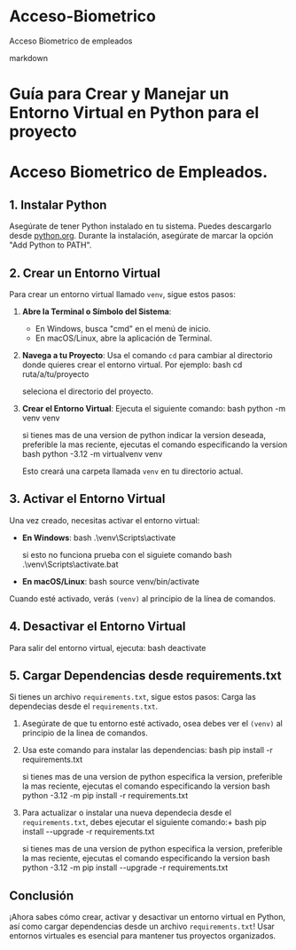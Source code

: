 # Acceso-Biometrico
 Acceso Biometrico de empleados

markdown
# Guía para Crear y Manejar un Entorno Virtual en Python para el proyecto 
# Acceso Biometrico de Empleados.

## 1. Instalar Python
Asegúrate de tener Python instalado en tu sistema. Puedes descargarlo desde [python.org](https://www.python.org/downloads/). 
Durante la instalación, asegúrate de marcar la opción "Add Python to PATH".

## 2. Crear un Entorno Virtual
Para crear un entorno virtual llamado `venv`, sigue estos pasos:

1. **Abre la Terminal o Símbolo del Sistema**:
   - En Windows, busca "cmd" en el menú de inicio.
   - En macOS/Linux, abre la aplicación de Terminal.

2. **Navega a tu Proyecto**:
   Usa el comando `cd` para cambiar al directorio donde quieres crear el entorno virtual. Por ejemplo:
   bash
   cd ruta/a/tu/proyecto

   seleciona el directorio del proyecto.
   

3. **Crear el Entorno Virtual**:
   Ejecuta el siguiente comando:
   bash
   python -m venv venv
   
   si tienes mas de una version de python indicar la version deseada, preferible la mas reciente, 
   ejecutas el comando especificando la version
   bash
   python -3.12 -m virtualvenv venv
   
   Esto creará una carpeta llamada `venv` en tu directorio actual.

## 3. Activar el Entorno Virtual
Una vez creado, necesitas activar el entorno virtual:

- **En Windows**:
  bash
  .\venv\Scripts\activate
  
  si esto no funciona prueba con el siguiete comando
  bash
  .\venv\Scripts\activate.bat

- **En macOS/Linux**:
  bash
  source venv/bin/activate
  

Cuando esté activado, verás `(venv)` al principio de la línea de comandos.

## 4. Desactivar el Entorno Virtual
Para salir del entorno virtual, ejecuta:
bash
deactivate


## 5. Cargar Dependencias desde requirements.txt
Si tienes un archivo `requirements.txt`, sigue estos pasos:
Carga las dependecias desde el `requirements.txt`.

1. Asegúrate de que tu entorno esté activado, osea debes ver el `(venv)` al principio de la linea de comandos.

2. Usa este comando para instalar las dependencias:
   bash
   pip install -r requirements.txt
   
   si tienes mas de una version de python especifica la version, preferible la mas reciente, 
   ejecutas el comando especificando la version
   bash
   python -3.12 -m pip install -r requirements.txt

3. Para actualizar o instalar una nueva dependecia desde el `requirements.txt`, 
   debes ejecutar el siguiente comando:+
   bash
   pip install --upgrade -r requirements.txt
   
   si tienes mas de una version de python especifica la version, preferible la mas reciente, 
   ejecutas el comando especificando la version
   bash
   python -3.12 -m pip install --upgrade -r requirements.txt

## Conclusión
¡Ahora sabes cómo crear, activar y desactivar un entorno virtual en Python, así como cargar dependencias desde un archivo `requirements.txt`! Usar entornos virtuales es esencial para mantener tus proyectos organizados.
